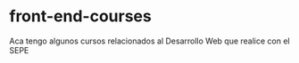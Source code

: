 # front-end-courses
Aca tengo algunos cursos relacionados al Desarrollo Web que realice con el SEPE
